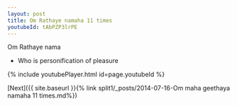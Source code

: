 ```yaml
---
layout: post
title: Om Rathaye namaha 11 times
youtubeId: tAbPZP3lrPE
---
```

 
 
Om Rathaye nama 
 
 -  Who is personification of pleasure 
 
  
 
  
 
 
 
 
 
 


{% include youtubePlayer.html id=page.youtubeId %}
 
[Next]({{ site.baseurl }}{% link  split1/_posts/2014-07-16-Om maha geethaya namaha 11 times.md%})
 
